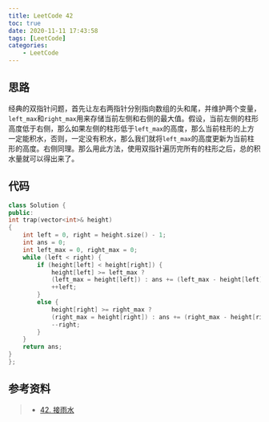 ```yaml
---
title: LeetCode 42
toc: true
date: 2020-11-11 17:43:58
tags: [LeetCode]
categories:
    - LeetCode
---
```




## 思路

经典的双指针问题，首先让左右两指针分别指向数组的头和尾，并维护两个变量，`left_max`和`right_max`用来存储当前左侧和右侧的最大值。假设，当前左侧的柱形高度低于右侧，那么如果左侧的柱形低于`left_max`的高度，那么当前柱形的上方一定能积水，否则，一定没有积水，那么我们就将`left_max`的高度更新为当前柱形的高度。右侧同理。那么用此方法，使用双指针遍历完所有的柱形之后，总的积水量就可以得出来了。

## 代码

```cpp
class Solution {
public:
int trap(vector<int>& height)
{
    int left = 0, right = height.size() - 1;
    int ans = 0;
    int left_max = 0, right_max = 0;
    while (left < right) {
        if (height[left] < height[right]) {
            height[left] >= left_max ? 
            (left_max = height[left]) : ans += (left_max - height[left]);
            ++left;
        }
        else {
            height[right] >= right_max ? 
            (right_max = height[right]) : ans += (right_max - height[right]);
            --right;
        }
    }
    return ans;
}
};
```



## 参考资料
> - [42. 接雨水](https://leetcode-cn.com/problems/trapping-rain-water/)

